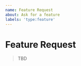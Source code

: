 ```yaml
---
name: Feature Request
about: Ask for a feature
labels: 'type:feature'
---
```


# Feature Request

> TBD